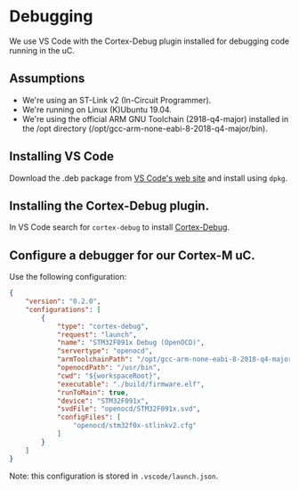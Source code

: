 # Debugging

We use VS Code with the Cortex-Debug plugin installed for debugging code running in the uC.

## Assumptions
- We're using an ST-Link v2 (In-Circuit Programmer).
- We're running on Linux (K)Ubuntu 19.04.
- We're using the official ARM GNU Toolchain (2918-q4-major) installed in the /opt directory (/opt/gcc-arm-none-eabi-8-2018-q4-major/bin).

## Installing VS Code

Download the .deb package from [VS Code's web site](https://code.visualstudio.com/Download) and install using `dpkg`.

## Installing the Cortex-Debug plugin.
In VS Code search for `cortex-debug` to install [Cortex-Debug](https://github.com/Marus/cortex-debug). 

## Configure a debugger for our Cortex-M uC.

Use the following configuration:

```json
{
    "version": "0.2.0",
    "configurations": [
        {
            "type": "cortex-debug",
            "request": "launch",
            "name": "STM32F091x Debug (OpenOCD)",
            "servertype": "openocd",
            "armToolchainPath": "/opt/gcc-arm-none-eabi-8-2018-q4-major/bin",
            "openocdPath": "/usr/bin",
            "cwd": "${workspaceRoot}",
            "executable": "./build/firmware.elf",
            "runToMain": true,
            "device": "STM32F091x",
            "svdFile": "openocd/STM32F091x.svd",
            "configFiles": [
                "openocd/stm32f0x-stlinkv2.cfg"
            ]
        }
    ]
}
```

Note: this configuration is stored in `.vscode/launch.json`.



